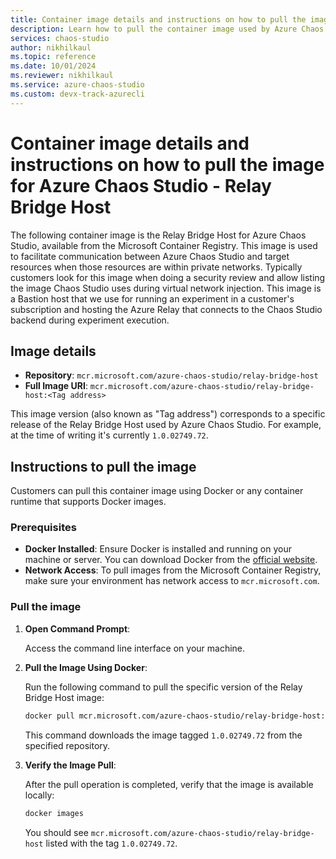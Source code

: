```yaml
---
title: Container image details and instructions on how to pull the image for Azure Chaos Studio - Relay Bridge Host
description: Learn how to pull the container image used by Azure Chaos Studio during virtual network injection
services: chaos-studio
author: nikhilkaul
ms.topic: reference
ms.date: 10/01/2024
ms.reviewer: nikhilkaul
ms.service: azure-chaos-studio
ms.custom: devx-track-azurecli
---
```


# Container image details and instructions on how to pull the image for Azure Chaos Studio - Relay Bridge Host

The following container image is the Relay Bridge Host for Azure Chaos Studio, available from the Microsoft Container Registry. This image is used to facilitate communication between Azure Chaos Studio and target resources when those resources are within private networks. Typically customers look for this image when doing a security review and allow listing the image Chaos Studio uses during virtual network injection. This image is a Bastion host that we use for running an experiment in a customer's subscription and hosting the Azure Relay that connects to the Chaos Studio backend during experiment execution.


## Image details

- **Repository**: `mcr.microsoft.com/azure-chaos-studio/relay-bridge-host`
- **Full Image URI**: `mcr.microsoft.com/azure-chaos-studio/relay-bridge-host:<Tag address>`

This image version (also known as "Tag address") corresponds to a specific release of the Relay Bridge Host used by Azure Chaos Studio. For example, at the time of writing it's currently `1.0.02749.72`.


## Instructions to pull the image

Customers can pull this container image using Docker or any container runtime that supports Docker images.

### Prerequisites

- **Docker Installed**: Ensure Docker is installed and running on your machine or server. You can download Docker from the [official website](https://www.docker.com/).
- **Network Access**: To pull images from the Microsoft Container Registry, make sure your environment has network access to `mcr.microsoft.com`. 

### Pull the image

1. **Open Command Prompt**:

   Access the command line interface on your machine.

2. **Pull the Image Using Docker**:

   Run the following command to pull the specific version of the Relay Bridge Host image:

   ```bash
   docker pull mcr.microsoft.com/azure-chaos-studio/relay-bridge-host:1.0.02749.72
   ```

   This command downloads the image tagged `1.0.02749.72` from the specified repository.

3. **Verify the Image Pull**:

   After the pull operation is completed, verify that the image is available locally:

   ```bash
   docker images
   ```

   You should see `mcr.microsoft.com/azure-chaos-studio/relay-bridge-host` listed with the tag `1.0.02749.72`.


